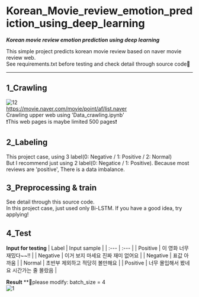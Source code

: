 # Korean_Movie_review_emotion_prediction_using_deep_learning

***Korean movie review emotion prediction using deep learning***

This simple project predicts korean movie review based on naver movie review web.  
See requirements.txt before testing and check detail through source code👀  

---

## 1_Crawling  
![12](https://user-images.githubusercontent.com/120359150/213603825-a6841028-e624-43fc-9e20-0e008c3f6cfe.PNG)  
https://movie.naver.com/movie/point/af/list.naver  
Crawling upper web using 'Data_crawling.ipynb'  
❗This web pages is maybe limited 500 pages❗  

## 2_Labeling
This project case, using 3 label(0: Negative / 1: Positive / 2: Normal)  
But I recommend just using 2 label(0: Negatice / 1: Positive).  Because most reviews are 'positive', There is a data imbalance.  

## 3_Preprocessing & train  
See detail through this source code.  
In this project case, just used only Bi-LSTM. If you have a good idea, try applying!

## 4_Test  

**Input for testing**
| Label | Input sample |
| :--- | :--- |
| Positive | 이 영화 너무 재밌다~~!! |
| Negative | 이거 보지 마세요 진짜 재미 없어요 |
| Negative | 표값 아까움 |
| Normal | 초반부 제외하고 적당히 볼만해요 |
| Positive | 너무 몰입해서 봤네요 시간가는 줄 몰랐음 |

**Result**
**📌please modify: batch_size = 4  
![1](https://user-images.githubusercontent.com/120359150/215250054-61fbe765-6635-4a40-8407-992bdc6b2baf.PNG)  

